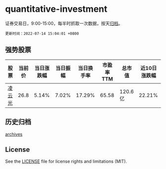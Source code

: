 # quantitative-investment

证券交易日，9:00-15:00，每半时抓取一次数据，按天[归档](archives)。

`更新时间：2022-07-14 15:04:01 +0800`

## 强势股票

|股票|当前价|当日涨跌幅|当日振幅|当日换手率|市盈率TTM|总市值|近10日涨跌幅|
|----|----|----|----|----|----|----|----|
|[凌云光](https://xueqiu.com/S/SH688400)|26.8|5.14%|7.02%|17.29%|65.58|120.6亿|22.21%|

## 历史归档

[archives](archives)

## License

See the [LICENSE](LICENSE) file for license rights and limitations (MIT).